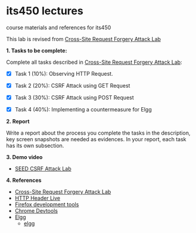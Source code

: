# its450 lectures

course materials and references for its450

This lab is revised from [Cross-Site Request Forgery Attack Lab](https://seedsecuritylabs.org/Labs_16.04/Web/Web_CSRF_Elgg/)

**1. Tasks to be complete:**

Complete all tasks described in [Cross-Site Request Forgery Attack Lab](./refs/WebCSRFElgg.pdf):


- [x] Task 1 (10%): Observing HTTP Request.
- [x] Task 2 (20%): CSRF Attack using GET Request
- [x] Task 3 (30%): CSRF Attack using POST Request
- [x] Task 4 (40%): Implementing a countermeasure for Elgg


**2. Report**

Write a report about the process you complete the tasks in the description, key screen snapshots are needed as evidences. In your report, each task has its own subsection.


**3. Demo video**
* [SEED CSRF Attack Lab](https://youtu.be/Hf6We9DRjnM)

**4. References**
* [Cross-Site Request Forgery Attack Lab](https://seedsecuritylabs.org/Labs_16.04/Web/Web_CSRF_Elgg/)
* [HTTP Header Live](https://addons.mozilla.org/en-US/firefox/addon/http-header-live/)
* [Firefox development tools](https://developer.mozilla.org/en-US/docs/Tools)
* [Chrome Devtools](https://developers.google.com/web/tools/chrome-devtools)
* [Elgg](https://en.wikipedia.org/wiki/Elgg_(software))
  * [elgg](https://elgg.org/)